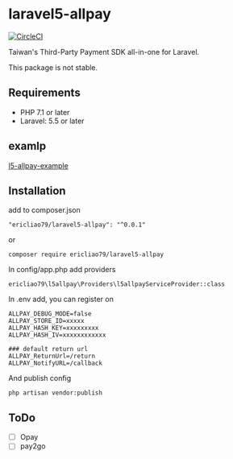 # laravel5-allpay
[![CircleCI](https://circleci.com/gh/ericliao79/l5-allpay.svg?style=shield)](https://circleci.com/gh/ericliao79/l5-allpay)

Taiwan's Third-Party Payment SDK all-in-one for Laravel.

This package is not stable.

## Requirements

* PHP 7.1 or later
* Laravel: 5.5 or later

## examlp
[l5-allpay-example](https://github.com/ericliao79/l5-allpay-examlp)

## Installation
add to composer.json
```
"ericliao79/laravel5-allpay": "^0.0.1"
```
or
```
composer require ericliao79/laravel5-allpay
```

In config/app.php add providers
```
ericliao79\l5allpay\Providers\l5allpayServiceProvider::class
```

In .env add, you can register on
```
ALLPAY_DEBUG_MODE=false
ALLPAY_STORE_ID=xxxxx
ALLPAY_HASH_KEY=xxxxxxxxx
ALLPAY_HASH_IV=xxxxxxxxxxxx

### default return url
ALLPAY_ReturnUrl=/return
ALLPAY_NotifyURL=/callback
```

And publish config
```
php artisan vendor:publish
```

## ToDo
 - [ ] Opay
 - [ ] pay2go
